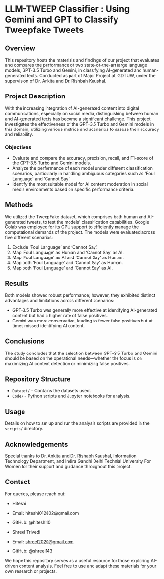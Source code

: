 # LLM-TWEEP Classifier : Using Gemini and GPT to Classify Tweepfake Tweets 


## Overview
This repository hosts the materials and findings of our project that evaluates and compares the performance of two state-of-the-art large language models, GPT-3.5 Turbo and Gemini, in classifying AI-generated and human-generated texts. Conducted as part of Major Project at IGDTUW, under the supervision of Dr. Ankita and Dr. Rishbah Kaushal.

## Project Description
With the increasing integration of AI-generated content into digital communications, especially on social media, distinguishing between human and AI-generated texts has become a significant challenge. This project investigates the effectiveness of the GPT-3.5 Turbo and Gemini models in this domain, utilizing various metrics and scenarios to assess their accuracy and reliability.

### Objectives
- Evaluate and compare the accuracy, precision, recall, and F1-score of the GPT-3.5 Turbo and Gemini models.
- Analyze the performance of each model under different classification scenarios, particularly in handling ambiguous categories such as 'Foul Language' and 'Cannot Say'.
- Identify the most suitable model for AI content moderation in social media environments based on specific performance criteria.

## Methods
We utilized the TweepFake dataset, which comprises both human and AI-generated tweets, to test the models' classification capabilities. Google Colab was employed for its GPU support to efficiently manage the computational demands of the project. The models were evaluated across five different scenarios:
1. Exclude ‘Foul Language’ and ‘Cannot Say’.
2. Map ‘Foul Language’ as Human and ‘Cannot Say’ as AI.
3. Map ‘Foul Language’ as AI and ‘Cannot Say’ as Human.
4. Map both ‘Foul Language’ and ‘Cannot Say’ as Human.
5. Map both ‘Foul Language’ and ‘Cannot Say’ as AI.

## Results
Both models showed robust performance; however, they exhibited distinct advantages and limitations across different scenarios:
- GPT-3.5 Turbo was generally more effective at identifying AI-generated content but had a higher rate of false positives.
- Gemini was more conservative, leading to fewer false positives but at times missed identifying AI content.

## Conclusions
The study concludes that the selection between GPT-3.5 Turbo and Gemini should be based on the operational needs—whether the focus is on maximizing AI content detection or minimizing false positives.

## Repository Structure
- `Dataset/` - Contains the datasets used.
- `Code/` - Python scripts and Jupyter notebooks for analysis.

## Usage
Details on how to set up and run the analysis scripts are provided in the `scripts/` directory.

## Acknowledgements
Special thanks to Dr. Ankita and Dr. Rishabh Kaushal, Information Technology Department, and Indira Gandhi Delhi Technial University For Women for their support and guidance throughout this project.


## Contact
For queries, please reach out:
- Hiteshi 
- Email: hiteshi012802@gmail.com
- GitHub: @hiteshi10

- Shreel Trivedi 
- Email: shreel2020@gmail.com
- GitHub: @shreel143

We hope this repository serves as a useful resource for those exploring AI-driven content analysis. Feel free to use and adapt these materials for your own research or projects.
